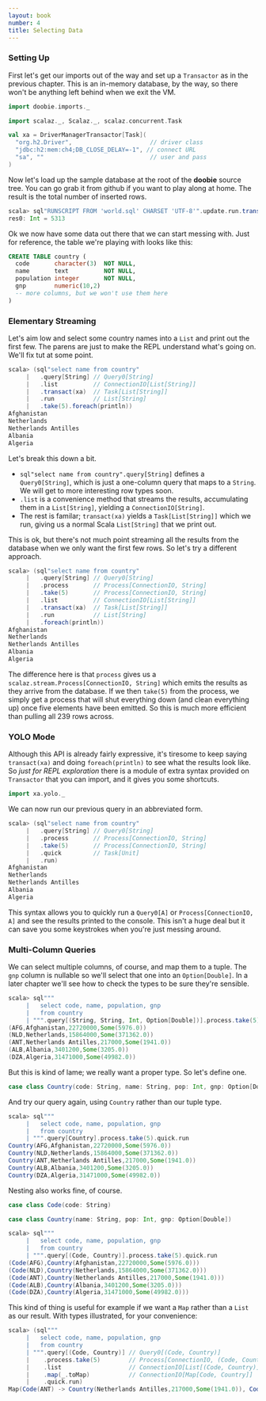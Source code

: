 ```yaml
---
layout: book
number: 4
title: Selecting Data
---
```


### Setting Up

First let's get our imports out of the way and set up a `Transactor` as in the previous chapter. This is an in-memory database, by the way, so there won't be anything left behind when we exit the VM.

```scala
import doobie.imports._

import scalaz._, Scalaz._, scalaz.concurrent.Task

val xa = DriverManagerTransactor[Task](
  "org.h2.Driver",                      // driver class
  "jdbc:h2:mem:ch4;DB_CLOSE_DELAY=-1", // connect URL
  "sa", ""                              // user and pass
)
```

Now let's load up the sample database at the root of the **doobie** source tree. You can go grab it from github if you want to play along at home. The result is the total number of inserted rows.

```scala
scala> sql"RUNSCRIPT FROM 'world.sql' CHARSET 'UTF-8'".update.run.transact(xa).run
res0: Int = 5313
```

Ok we now have some data out there that we can start messing with. Just for reference, the table we're playing with looks like this:

```sql
CREATE TABLE country (
  code       character(3)  NOT NULL,
  name       text          NOT NULL,
  population integer       NOT NULL,
  gnp        numeric(10,2)
  -- more columns, but we won't use them here
)
```

### Elementary Streaming

Let's aim low and select some country names into a `List` and print out the first few. The parens are just to make the REPL understand what's going on. We'll fix tut at some point.

```scala
scala> (sql"select name from country"
     |   .query[String] // Query0[String]
     |   .list          // ConnectionIO[List[String]]
     |   .transact(xa)  // Task[List[String]]
     |   .run           // List[String]
     |   .take(5).foreach(println))
Afghanistan
Netherlands
Netherlands Antilles
Albania
Algeria
```

Let's break this down a bit.

- `sql"select name from country".query[String]` defines a `Query0[String]`, which is just a one-column query that maps to a `String`. We will get to more interesting row types soon.
- `.list` is a convenience method that streams the results, accumulating them in a `List[String]`, yielding a `ConnectionIO[String]`.
- The rest is familar; `transact(xa)` yields a `Task[List[String]]` which we run, giving us a normal Scala `List[String]` that we print out.

This is ok, but there's not much point streaming all the results from the database when we only want the first few rows. So let's try a different approach.

```scala
scala> (sql"select name from country"
     |   .query[String] // Query0[String]
     |   .process       // Process[ConnectionIO, String]
     |   .take(5)       // Process[ConnectionIO, String]
     |   .list          // ConnectionIO[List[String]]
     |   .transact(xa)  // Task[List[String]]
     |   .run           // List[String]
     |   .foreach(println))
Afghanistan
Netherlands
Netherlands Antilles
Albania
Algeria
```

The difference here is that `process` gives us a `scalaz.stream.Process[ConnectionIO, String]` which emits the results as they arrive from the database. If we then `take(5)` from the process, we simply get a process that will shut everything down (and clean everything up) once five elements have been emitted. So this is much more efficient than pulling all 239 rows across. 

### YOLO Mode

Although this API is already fairly expressive, it's tiresome to keep saying `transact(xa)` and doing `foreach(println)` to see what the results look like. So *just for REPL exploration* there is a module of extra syntax provided on `Transactor` that you can import, and it gives you some shortcuts.

```scala
import xa.yolo._
```

We can now run our previous query in an abbreviated form.

```scala
scala> (sql"select name from country"
     |   .query[String] // Query0[String]
     |   .process       // Process[ConnectionIO, String]
     |   .take(5)       // Process[ConnectionIO, String]
     |   .quick         // Task[Unit]
     |   .run)
Afghanistan
Netherlands
Netherlands Antilles
Albania
Algeria
```

This syntax allows you to quickly run a `Query0[A]` or `Process[ConnectionIO, A]` and see the results printed to the console. This isn't a huge deal but it can save you some keystrokes when you're just messing around.

### Multi-Column Queries

We can select multiple columns, of course, and map them to a tuple. The `gnp` column is nullable so we'll select that one into an `Option[Double]`. In a later chapter we'll see how to check the types to be sure they're sensible.

```scala
scala> sql"""
     |   select code, name, population, gnp 
     |   from country
     | """.query[(String, String, Int, Option[Double])].process.take(5).quick.run
(AFG,Afghanistan,22720000,Some(5976.0))
(NLD,Netherlands,15864000,Some(371362.0))
(ANT,Netherlands Antilles,217000,Some(1941.0))
(ALB,Albania,3401200,Some(3205.0))
(DZA,Algeria,31471000,Some(49982.0))
```

But this is kind of lame; we really want a proper type. So let's define one.

```scala
case class Country(code: String, name: String, pop: Int, gnp: Option[Double])
```

And try our query again, using `Country` rather than our tuple type.

```scala
scala> sql"""
     |   select code, name, population, gnp 
     |   from country
     | """.query[Country].process.take(5).quick.run
Country(AFG,Afghanistan,22720000,Some(5976.0))
Country(NLD,Netherlands,15864000,Some(371362.0))
Country(ANT,Netherlands Antilles,217000,Some(1941.0))
Country(ALB,Albania,3401200,Some(3205.0))
Country(DZA,Algeria,31471000,Some(49982.0))
```

Nesting also works fine, of course.

```scala
case class Code(code: String)

case class Country(name: String, pop: Int, gnp: Option[Double])
```

```scala
scala> sql"""
     |   select code, name, population, gnp 
     |   from country
     | """.query[(Code, Country)].process.take(5).quick.run
(Code(AFG),Country(Afghanistan,22720000,Some(5976.0)))
(Code(NLD),Country(Netherlands,15864000,Some(371362.0)))
(Code(ANT),Country(Netherlands Antilles,217000,Some(1941.0)))
(Code(ALB),Country(Albania,3401200,Some(3205.0)))
(Code(DZA),Country(Algeria,31471000,Some(49982.0)))
```

This kind of thing is useful for example if we want a `Map` rather than a `List` as our result. With types illustrated, for your convenience:

```scala
scala> (sql"""
     |   select code, name, population, gnp 
     |   from country
     | """.query[(Code, Country)] // Query0[(Code, Country)]
     |    .process.take(5)        // Process[ConnectionIO, (Code, Country)]
     |    .list                   // ConnectionIO[List[(Code, Country)]]
     |    .map(_.toMap)           // ConnectionIO[Map[Code, Country]]
     |    .quick.run)
Map(Code(ANT) -> Country(Netherlands Antilles,217000,Some(1941.0)), Code(DZA) -> Country(Algeria,31471000,Some(49982.0)), Code(ALB) -> Country(Albania,3401200,Some(3205.0)), Code(NLD) -> Country(Netherlands,15864000,Some(371362.0)), Code(AFG) -> Country(Afghanistan,22720000,Some(5976.0)))
```










